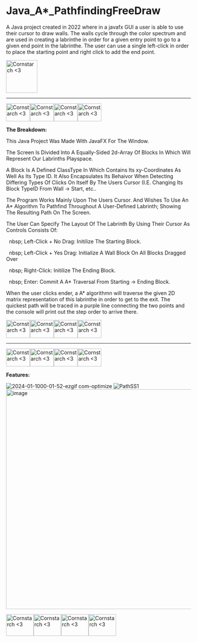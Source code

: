 # Java_A*_PathfindingFreeDraw

  A Java project created in 2022 where in a javafx GUI a user is able to use their cursor to draw walls. The walls cycle through the color spectrum and are used in creating a labrinthe in order for a given entry point to go to a given end point in the labrinthe. The user can use a single left-click in order to place the starting point and right click to add the end point. 

<img src="https://github.com/Kingerthanu/Java_Astar_PathfindingFreeDraw/assets/76754592/702d84e4-cacc-4a42-939d-4c26bd716ff5" alt="Cornstarch <3" width="85" height="89">

----------------------------------------------

<img src="https://github.com/Kingerthanu/Java_Astar_PathfindingFreeDraw/assets/76754592/f436ac54-c4e1-4865-b40b-cb1514fc3638" alt="Cornstarch <3" width="65" height="49"><img src="https://github.com/Kingerthanu/Java_Astar_PathfindingFreeDraw/assets/76754592/f436ac54-c4e1-4865-b40b-cb1514fc3638" alt="Cornstarch <3" width="65" height="49"><img src="https://github.com/Kingerthanu/Java_Astar_PathfindingFreeDraw/assets/76754592/f436ac54-c4e1-4865-b40b-cb1514fc3638" alt="Cornstarch <3" width="65" height="49"><img src="https://github.com/Kingerthanu/Java_Astar_PathfindingFreeDraw/assets/76754592/f436ac54-c4e1-4865-b40b-cb1514fc3638" alt="Cornstarch <3" width="65" height="49">


**The Breakdown:**

  This Java Project Was Made With JavaFX For The Window.

  The Screen Is Divided Into A Equally-Sided 2d-Array Of Blocks In Which Will Represent Our Labrinths Playspace. 

  A Block Is A Defined ClassType In Which Contains Its xy-Coordinates As Well As Its Type ID. It Also Encapsulates Its Behaivor When Detecting Differing Types Of Clicks On Itself By The Users Cursor (I.E. Changing Its Block TypeID From Wall -> Start, etc..
  
  The Program Works Mainly Upon The Users Cursor. And Wishes To Use An A* Algorithm To Pathfind Throughout A User-Defined Labrinth; Showing The Resulting Path On The Screen.

  The User Can Specify The Layout Of The Labrinth By Using Their Cursor As Controls Consists Of:

 &nbsp; nbsp;  Left-Click + No Drag: Initilize The Starting Block.

 &nbsp; nbsp;  Left-Click + Yes Drag: Initialize A Wall Block On All Blocks Dragged Over

 &nbsp; nbsp;  Right-Click: Initilize The Ending Block.

 &nbsp; nbsp; Enter: Commit A A* Traversal From Starting -> Ending Block.

  
  When the user clicks ender, a A* algorithmn will traverse the given 2D matrix representation of this labrinthe in order to get to the exit. The quickest path will be traced in a purple line connecting the two points and the console will print out the step order to arrive there.

<img src="https://github.com/Kingerthanu/Java_Astar_PathfindingFreeDraw/assets/76754592/da0b65f3-1131-4ab0-9f54-76625658191a" alt="Cornstarch <3" width="65" height="49"><img src="https://github.com/Kingerthanu/Java_Astar_PathfindingFreeDraw/assets/76754592/da0b65f3-1131-4ab0-9f54-76625658191a" alt="Cornstarch <3" width="65" height="49"><img src="https://github.com/Kingerthanu/Java_Astar_PathfindingFreeDraw/assets/76754592/da0b65f3-1131-4ab0-9f54-76625658191a" alt="Cornstarch <3" width="65" height="49"><img src="https://github.com/Kingerthanu/Java_Astar_PathfindingFreeDraw/assets/76754592/da0b65f3-1131-4ab0-9f54-76625658191a" alt="Cornstarch <3" width="65" height="49">

----------------------------------------------

<img src="https://github.com/Kingerthanu/Java_Astar_PathfindingFreeDraw/assets/76754592/98a9e049-55fe-4cf6-9171-971da1d1b014" alt="Cornstarch <3" width="65" height="49"><img src="https://github.com/Kingerthanu/Java_Astar_PathfindingFreeDraw/assets/76754592/98a9e049-55fe-4cf6-9171-971da1d1b014" alt="Cornstarch <3" width="65" height="49"><img src="https://github.com/Kingerthanu/Java_Astar_PathfindingFreeDraw/assets/76754592/98a9e049-55fe-4cf6-9171-971da1d1b014" alt="Cornstarch <3" width="65" height="49"><img src="https://github.com/Kingerthanu/Java_Astar_PathfindingFreeDraw/assets/76754592/98a9e049-55fe-4cf6-9171-971da1d1b014" alt="Cornstarch <3" width="65" height="49">


**Features:**

![2024-01-1000-01-52-ezgif com-optimize](https://github.com/Kingerthanu/java_A-_PathfindingFreeDraw/assets/76754592/5325dbe4-5efc-4c77-87f2-71d30aa32d31)
![PathSS1](https://github.com/Kingerthanu/java_A-_PathfindingFreeDraw/assets/76754592/086c503c-230d-4767-9a4a-ea74700e8fa1)
<img width="600" alt="image" src="https://github.com/Kingerthanu/java_A-_PathfindingFreeDraw/assets/76754592/503840ca-6656-4df9-84f1-01342cc31e99">



<img src="https://github.com/Kingerthanu/Java_Astar_PathfindingFreeDraw/assets/76754592/a10a6ea8-b181-49f7-b084-14bf60b5fa68" alt="Cornstarch <3" width="75" height="59"><img src="https://github.com/Kingerthanu/Java_Astar_PathfindingFreeDraw/assets/76754592/a10a6ea8-b181-49f7-b084-14bf60b5fa68" alt="Cornstarch <3" width="75" height="59"><img src="https://github.com/Kingerthanu/Java_Astar_PathfindingFreeDraw/assets/76754592/a10a6ea8-b181-49f7-b084-14bf60b5fa68" alt="Cornstarch <3" width="75" height="59"><img src="https://github.com/Kingerthanu/Java_Astar_PathfindingFreeDraw/assets/76754592/a10a6ea8-b181-49f7-b084-14bf60b5fa68" alt="Cornstarch <3" width="75" height="59">
